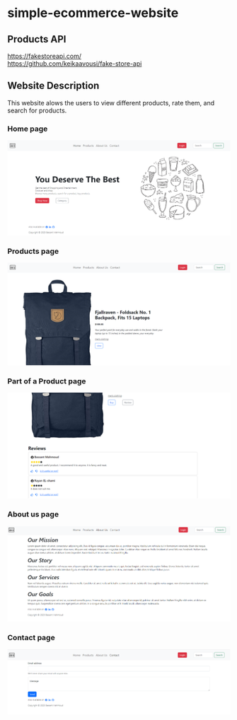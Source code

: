 # simple-ecommerce-website

## Products API
https://fakestoreapi.com/ \
https://github.com/keikaavousi/fake-store-api

## Website Description
This website alows the users to view different products, rate them, and search for products.

### Home page
![Home page](imgs/home.PNG)

### Products page
![products page](imgs/products.PNG)

### Part of a Product page
![product page](imgs/product.PNG)

### About us page
![About as page](imgs/about.PNG)

### Contact page
![contact page](imgs/contact.PNG)
